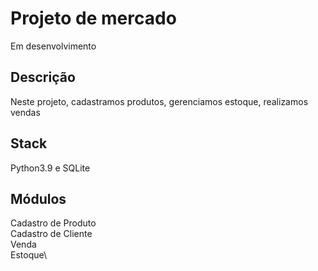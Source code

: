# Projeto de mercado

Em desenvolvimento

## Descrição

Neste projeto, cadastramos produtos, gerenciamos estoque, realizamos vendas

## Stack

Python3.9 e SQLite

## Módulos

Cadastro de Produto\
Cadastro de Cliente\
Venda\
Estoque\
